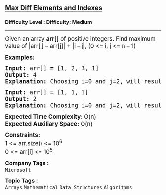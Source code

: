 <h2><a href="https://www.geeksforgeeks.org/problems/maximum-value-of-difference-of-a-pair-of-elements-and-their-index/1?page=5&category=Arrays&company=Microsoft&sortBy=submissions">Max Diff Elements and Indexes</a></h2><h3>Difficulty Level : Difficulty: Medium</h3><hr><div class="problems_problem_content__Xm_eO"><p><span style="font-size: 14pt;">Given an array <strong>arr[]</strong> of positive integers. Find maximum value of |arr[i] – arr[j]| + |i – j|, (0 &lt;= i, j &lt;= n – 1)</span></p>
<p><span style="font-size: 14pt;"><strong>Examples:</strong></span></p>
<pre><span style="font-size: 14pt;"><strong>Input:</strong>&nbsp;arr[] <strong>= [</strong>1, 2, 3, 1]
<strong>Output: </strong>4
<strong>Explanation: </strong>Choosing i=0 and j=2, will result in |1-3|+|0-2| = 4, which is the maximum possible value.
</span></pre>
<pre><span style="font-size: 14pt;"><strong>Input:</strong> arr[] = [1, 1, 1]
<strong>Output: </strong>2
<strong>Explanation: </strong>Choosing i=0 and j=2, will result in |1-1|+|0-2| = 2, which is the maximum possible value.</span></pre>
<p><span style="font-size: 14pt;"><strong>Expected Time Complexity:</strong> O(n)<br><strong>Expected Auxiliary Space:</strong> O(n)</span></p>
<p><span style="font-size: 14pt;"><strong>Constraints:</strong></span><br><span style="font-size: 14pt;">1 &lt;= arr.size() &lt;= 10<sup>6</sup><br>0 &lt;= arr[i] &lt;= 10<sup>5</sup></span></p></div><p><span style=font-size:18px><strong>Company Tags : </strong><br><code>Microsoft</code>&nbsp;<br><p><span style=font-size:18px><strong>Topic Tags : </strong><br><code>Arrays</code>&nbsp;<code>Mathematical</code>&nbsp;<code>Data Structures</code>&nbsp;<code>Algorithms</code>&nbsp;